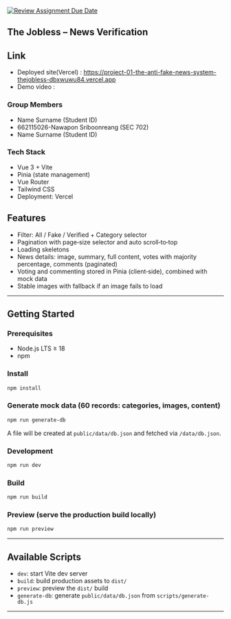 [![Review Assignment Due Date](https://classroom.github.com/assets/deadline-readme-button-22041afd0340ce965d47ae6ef1cefeee28c7c493a6346c4f15d667ab976d596c.svg)](https://classroom.github.com/a/k6kO_4Go)


## The Jobless – News Verification

## Link
  * Deployed site(Vercel) : https://project-01-the-anti-fake-news-system-thejobless-dbxwuwu84.vercel.app
  * Demo video :

### Group Members
- Name Surname (Student ID)
- 662115026-Nawapon Sriboonreang (SEC 702)
- Name Surname (Student ID)

### Tech Stack
- Vue 3 + Vite
- Pinia (state management)
- Vue Router
- Tailwind CSS
- Deployment: Vercel

## Features
- Filter: All / Fake / Verified + Category selector
- Pagination with page‑size selector and auto scroll‑to‑top
- Loading skeletons
- News details: image, summary, full content, votes with majority percentage, comments (paginated)
- Voting and commenting stored in Pinia (client‑side), combined with mock data
- Stable images with fallback if an image fails to load

---

## Getting Started

### Prerequisites
- Node.js LTS ≥ 18
- npm

### Install
```bash
npm install
```

### Generate mock data (60 records: categories, images, content)
```bash
npm run generate-db
```
A file will be created at `public/data/db.json` and fetched via `/data/db.json`.

### Development
```bash
npm run dev
```

### Build
```bash
npm run build
```

### Preview (serve the production build locally)
```bash
npm run preview
```

---

## Available Scripts
- `dev`: start Vite dev server
- `build`: build production assets to `dist/`
- `preview`: preview the `dist/` build
- `generate-db`: generate `public/data/db.json` from `scripts/generate-db.js`

---
